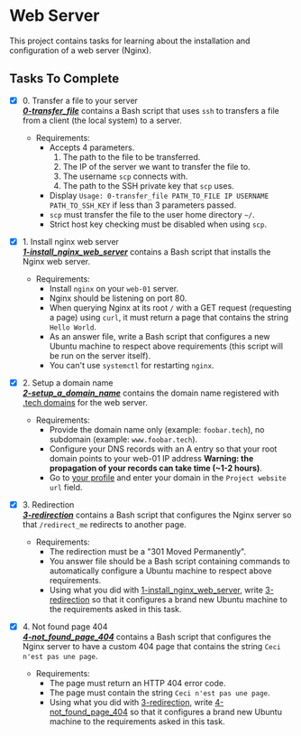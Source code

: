 # Web Server

This project contains tasks for learning about the installation and configuration of a web server (Nginx).

## Tasks To Complete

+ [x] 0\. Transfer a file to your server<br/>_**[0-transfer_file](0-transfer_file)**_ contains a Bash script that uses `ssh` to transfers a file from a client (the local system) to a server.
  + Requirements:
    + Accepts 4 parameters.
      1. The path to the file to be transferred.
      2. The  IP of the server we want to transfer the file to.
      3. The username `scp` connects with.
      4. The path to the SSH private key that `scp` uses.
    + Display `Usage: 0-transfer_file PATH_TO_FILE IP USERNAME PATH_TO_SSH_KEY` if less than 3 parameters passed.
    + `scp` must transfer the file to the user home directory `~/`.
    + Strict host key checking must be disabled when using `scp`.

+ [x] 1\. Install nginx web server<br/>_**[1-install_nginx_web_server](1-install_nginx_web_server)**_ contains a Bash script that installs the Nginx web server.
  + Requirements:
    + Install `nginx` on your `web-01` server.
    + Nginx should be listening on port 80.
    + When querying Nginx at its root `/` with a GET request (requesting a page) using `curl`, it must return a page that contains the string `Hello World`.
    + As an answer file, write a Bash script that configures a new Ubuntu machine to respect above requirements (this script will be run on the server itself).
    + You can't use `systemctl` for restarting `nginx`.

+ [x] 2\. Setup a domain name<br/>_**[2-setup_a_domain_name](2-setup_a_domain_name)**_ contains the domain name registered with [.tech domains](https://get.tech) for the web server.
  + Requirements:
    + Provide the domain name only (example: `foobar.tech`), no subdomain (example: `www.foobar.tech`).
    + Configure your DNS records with an A entry so that your root domain points to your web-01 IP address **Warning: the propagation of your records can take time (~1-2 hours)**.
    + Go to [your profile](https://alx-intranet.hbtn.io/users/my_profile) and enter your domain in the `Project website url` field.

+ [x] 3\. Redirection<br/>_**[3-redirection](3-redirection)**_ contains a Bash script that configures the Nginx server so that `/redirect_me` redirects to another page.
  + Requirements:
    + The redirection must be a "301 Moved Permanently".
    + You answer file should be a Bash script containing commands to automatically configure a Ubuntu machine to respect above requirements.
    + Using what you did with [1-install_nginx_web_server](1-install_nginx_web_server), write [3-redirection](3-redirection) so that it configures a brand new Ubuntu machine to the requirements asked in this task.

+ [x] 4\. Not found page 404<br/>_**[4-not_found_page_404](4-not_found_page_404)**_ contains a Bash script that configures the Nginx server to have a custom 404 page that contains the string `Ceci n'est pas une page`.
  + Requirements:
    + The page must return an HTTP 404 error code.
    + The page must contain the string `Ceci n'est pas une page`.
    + Using what you did with [3-redirection](3-redirection), write [4-not_found_page_404](4-not_found_page_404) so that it configures a brand new Ubuntu machine to the requirements asked in this task.
